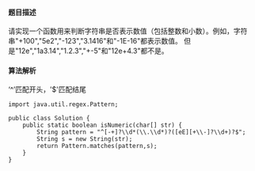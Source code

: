 #### 题目描述
请实现一个函数用来判断字符串是否表示数值（包括整数和小数）。例如，字符串"+100","5e2","-123","3.1416"和"-1E-16"都表示数值。 但是"12e","1a3.14","1.2.3","+-5"和"12e+4.3"都不是。
#### 算法解析
‘^’匹配开头，'$'匹配结尾
```
import java.util.regex.Pattern;
 
public class Solution {
    public static boolean isNumeric(char[] str) {
        String pattern = "^[-+]?\\d*(\\.\\d*)?([eE][+\\-]?\\d+)?$";
        String s = new String(str);
        return Pattern.matches(pattern,s);
    }
}
```
